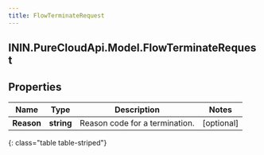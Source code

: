 ```yaml
---
title: FlowTerminateRequest
---
```

## ININ.PureCloudApi.Model.FlowTerminateRequest

## Properties

|Name | Type | Description | Notes|
|------------ | ------------- | ------------- | -------------|
| **Reason** | **string** | Reason code for a termination. | [optional] |
{: class="table table-striped"}


